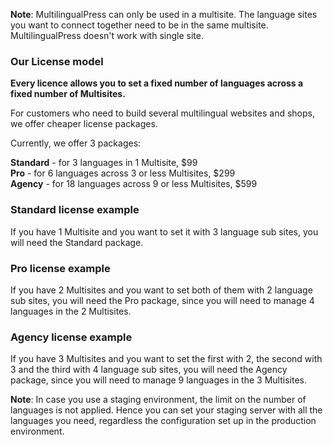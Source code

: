 **Note**: MultilingualPress can only be used in a multisite. The language sites you want to connect together need to be in the same multisite. MultilingualPress doesn't work with single site.

### Our License model

**Every licence allows you to set a fixed number of languages across a fixed number of Multisites.**

For customers who need to build several multilingual websites and shops, we offer cheaper license packages.

Currently, we offer 3 packages:

**Standard** - for 3 languages in 1 Multisite, $99  
**Pro** - for 6 languages across 3 or less Multisites, $299  
**Agency** - for 18 languages across 9 or less Multisites, $599

### Standard license example

If you have 1 Multisite and you want to set it with 3 language sub sites, you will need the Standard package.

### Pro license example

If you have 2 Multisites and you want to set both of them with 2 language sub sites, you will need the Pro package, since you will need to manage 4 languages in the 2 Multisites.

### Agency license example

If you have 3 Multisites and you want to set the first with 2, the second with 3 and the third with 4 language sub sites, you will need the Agency package, since you will need to manage 9 languages in the 3 Multisites.

**Note**: In case you use a staging environment, the limit on the number of languages is not applied. Hence you can set your staging server with all the languages you need, regardless the configuration set up in the production environment.